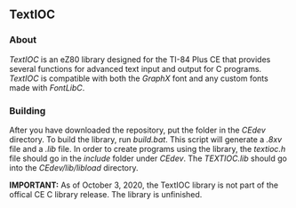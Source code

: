 ## TextIOC

### About

*TextIOC* is an eZ80 library designed for the TI-84 Plus CE
that provides several functions for advanced text input and
output for C programs. *TextIOC* is compatible with both the
*GraphX* font and any custom fonts made with *FontLibC*.

### Building

After you have downloaded the repository, put the folder in
the *CEdev* directory. To build the library, run *build.bat*.
This script will generate a *.8xv* file and a *.lib* file.
In order to create programs using the library, the *textioc.h*
file should go in the *include* folder under *CEdev*. The
*TEXTIOC.lib* should go into the *CEdev/lib/libload* directory.

**IMPORTANT:** As of October 3, 2020, the TextIOC library is not part
of the offical CE C library release. The library is unfinished.